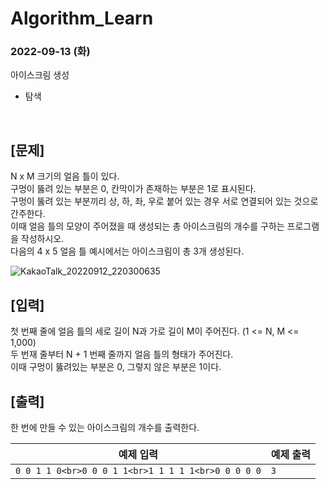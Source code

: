 # Algorithm_Learn
### 2022-09-13 (화)
아이스크림 생성
- 탐색

<br>

[문제]
-----------
N x M 크기의 얼음 틀이 있다.<br>
구멍이 뚫려 있는 부분은 0, 칸막이가 존재하는 부분은 1로 표시된다.<br>
구멍이 뚫려 있는 부분끼리 상, 하, 좌, 우로 붙어 있는 경우 서로 연결되어 있는 것으로 간주한다.<br>
이때 얼음 틀의 모양이 주어졌을 때 생성되는 총 아이스크림의 개수를 구하는 프로그램을 작성하시오.<br>
다음의 4 x 5 얼음 틀 예시에서는 아이스크림이 총 3개 생성된다.

![KakaoTalk_20220912_220300635](https://user-images.githubusercontent.com/79886133/189807635-48656bbb-00a3-49c2-b2d5-6018924cbffb.jpg)

[입력]
-----------
첫 번째 줄에 얼음 틀의 세로 길이 N과 가로 길이 M이 주어진다. (1 <= N, M <= 1,000)<br>
두 번재 줄부터 N + 1 번째 줄까지 얼음 틀의 형태가 주어진다.<br>
이때 구멍이 뚫려있는 부분은 0, 그렇지 않은 부분은 1이다.

[출력]
-----------
한 번에 만들 수 있는 아이스크림의 개수를 출력한다.

| 예제 입력          | 예제 출력    |
| ------------------ | ----------- |
| `0 0 1 1 0<br>0 0 0 1 1<br>1 1 1 1 1<br>0 0 0 0 0`     | `3`         |
